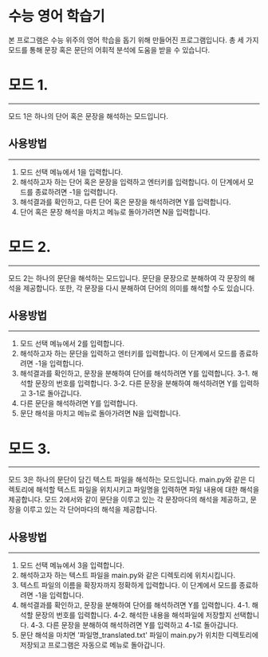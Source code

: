 수능 영어 학습기
===========

본 프로그램은 수능 위주의 영어 학습을 돕기 위해 만들어진 프로그램입니다.
총 세 가지 모드를 통해 문장 혹은 문단의 어휘적 분석에 도움을 받을 수 있습니다.

# 모드 1.
--------------
모드 1은 하나의 단어 혹은 문장을 해석하는 모드입니다.

## 사용방법
--------------
1. 모드 선택 메뉴에서 1을 입력합니다.
2. 해석하고자 하는 단어 혹은 문장을 입력하고 엔터키를 입력합니다. 이 단계에서 모드를 종료하려면 -1을 입력합니다.
3. 해석결과를 확인하고, 다른 단어 혹은 문장을 해석하려면 Y를 입력합니다.
4. 단어 혹은 문장 해석을 마치고 메뉴로 돌아가려면 N을 입력합니다.


# 모드 2.
--------------
모드 2는 하나의 문단을 해석하는 모드입니다. 문단을 문장으로 분해하여 각 문장의 해석을 제공합니다. 또한, 각 문장을 다시 분해하여
단어의 의미를 해석할 수도 있습니다.

## 사용방법
--------------
1. 모드 선택 메뉴에서 2를 입력합니다.
2. 해석하고자 하는 문단을 입력하고 엔터키를 입력합니다. 이 단계에서 모드를 종료하려면 -1을 입력합니다.
3. 해석결과를 확인하고, 문장을 분해하여 단어를 해석하려면 Y를 입력합니다.
  3-1. 해석할 문장의 번호를 입력합니다.
  3-2. 다른 문장을 분해하여 해석하려면 Y를 입력하고 3-1로 돌아갑니다.
4. 다른 문단을 해석하려면 Y를 입력합니다.
5. 문단 해석을 마치고 메뉴로 돌아가려면 N을 입력합니다.


# 모드 3.
--------------
모드 3은 하나의 문단이 담긴 텍스트 파일을 해석하는 모드입니다. main.py와 같은 디렉토리에 해석할 텍스트 파일을 위치시키고
파일명을 입력하면 파일 내용에 대한 해석을 제공합니다. 모드 2에서와 같이 문단을 이루고 있는 각 문장마다의 해석을 제공하고,
문장을 이루고 있는 각 단어마다의 해석을 제공합니다.

## 사용방법
--------------
1. 모드 선택 메뉴에서 3을 입력합니다.
2. 해석하고자 하는 텍스트 파일을 main.py와 같은 디렉토리에 위치시킵니다.
3. 텍스트 파일의 이름을 확장자까지 정확하게 입력합니다. 이 단계에서 모드를 종료하려면 -1을 입력합니다.
4. 해석결과를 확인하고, 문장을 분해하여 단어를 해석하려면 Y를 입력합니다.
  4-1. 해석할 문장의 번호를 입력합니다.
  4-2. 해석한 내용을 해석파일에 저장할지 선택합니다.
  4-3. 다른 문장을 분해하여 해석하려면 Y를 입력하고 4-1로 돌아갑니다.
5. 문단 해석을 마치면 '파일명_translated.txt' 파일이 main.py가 위치한 디렉토리에 저장되고 프로그램은 자동으로 메뉴로 돌아갑니다.